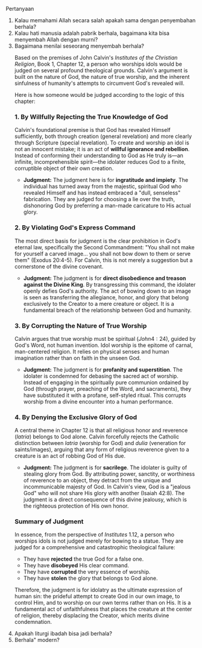 Pertanyaan
<ol>
  <li>⁠Kalau memahami Allah secara salah apakah sama dengan penyembahan berhala?</li>
  <li>⁠Kalau hati manusia adalah pabrik berhala, bagaimana kita bisa menyembah Allah dengan murni?</li>
  <li>Bagaimana menilai seseorang menyembah berhala?</li>

  Based on the premises of John Calvin's *Institutes of the Christian Religion*, Book 1, Chapter 12, a person who worships idols would be judged on several profound theological grounds. Calvin's argument is built on the nature of God, the nature of true worship, and the inherent sinfulness of humanity's attempts to circumvent God's revealed will.

Here is how someone would be judged according to the logic of this chapter:

### 1. By Willfully Rejecting the True Knowledge of God

Calvin's foundational premise is that God has revealed Himself sufficiently, both through creation (general revelation) and more clearly through Scripture (special revelation). To create and worship an idol is not an innocent mistake; it is an act of **willful ignorance and rebellion**. Instead of conforming their understanding to God as He truly is—an infinite, incomprehensible spirit—the idolater reduces God to a finite, corruptible object of their own creation.

* **Judgment:** The judgment here is for **ingratitude and impiety**. The individual has turned away from the majestic, spiritual God who revealed Himself and has instead embraced a "dull, senseless" fabrication. They are judged for choosing a lie over the truth, dishonoring God by preferring a man-made caricature to His actual glory.

### 2. By Violating God's Express Command

The most direct basis for judgment is the clear prohibition in God's eternal law, specifically the Second Commandment: "You shall not make for yourself a carved image... you shall not bow down to them or serve them" (Exodus 20:4-5). For Calvin, this is not merely a suggestion but a cornerstone of the divine covenant.

* **Judgment:** The judgment is for **direct disobedience and treason against the Divine King**. By transgressing this command, the idolater openly defies God's authority. The act of bowing down to an image is seen as transferring the allegiance, honor, and glory that belong exclusively to the Creator to a mere creature or object. It is a fundamental breach of the relationship between God and humanity.

### 3. By Corrupting the Nature of True Worship

Calvin argues that true worship must be spiritual ($John 4:24$), guided by God's Word, not human invention. Idol worship is the epitome of carnal, man-centered religion. It relies on physical senses and human imagination rather than on faith in the unseen God.

* **Judgment:** The judgment is for **profanity and superstition**. The idolater is condemned for debasing the sacred act of worship. Instead of engaging in the spiritually pure communion ordained by God (through prayer, preaching of the Word, and sacraments), they have substituted it with a profane, self-styled ritual. This corrupts worship from a divine encounter into a human performance.

### 4. By Denying the Exclusive Glory of God

A central theme in Chapter 12 is that all religious honor and reverence (*latria*) belongs to God alone. Calvin forcefully rejects the Catholic distinction between *latria* (worship for God) and *dulia* (veneration for saints/images), arguing that any form of religious reverence given to a creature is an act of robbing God of His due.

* **Judgment:** The judgment is for **sacrilege**. The idolater is guilty of stealing glory from God. By attributing power, sanctity, or worthiness of reverence to an object, they detract from the unique and incommunicable majesty of God. In Calvin's view, God is a "jealous God" who will not share His glory with another (Isaiah 42:8). The judgment is a direct consequence of this divine jealousy, which is the righteous protection of His own honor.

### Summary of Judgment

In essence, from the perspective of *Institutes* 1.12, a person who worships idols is not judged merely for bowing to a statue. They are judged for a comprehensive and catastrophic theological failure:

* They have **rejected** the true God for a false one.
* They have **disobeyed** His clear command.
* They have **corrupted** the very essence of worship.
* They have **stolen** the glory that belongs to God alone.

Therefore, the judgment is for idolatry as the ultimate expression of human sin: the prideful attempt to create God in our own image, to control Him, and to worship on our own terms rather than on His. It is a fundamental act of unfaithfulness that places the creature at the center of religion, thereby displacing the Creator, which merits divine condemnation.
  
  <li>Apakah liturgi ibadah bisa jadi berhala?</li>
  <li>⁠Berhala" modern?</li>
</ol>
